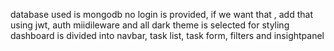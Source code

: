 database used is mongodb
no login is provided, if we want that , add that using jwt, auth miidileware and all
dark theme is selected for styling
dashboard is divided into navbar, task list, task form, filters and insightpanel 
